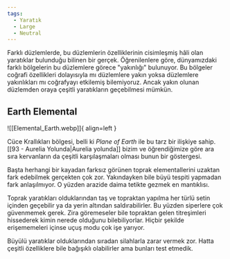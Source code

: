 ```yaml
---
tags:
  - Yaratık
  - Large
  - Neutral
---  
```

  
Farklı düzlemlerde, bu düzlemlerin özelliklerinin cisimleşmiş hâli olan yaratıklar bulunduğu bilinen bir gerçek. Öğrenilenlere göre, dünyamızdaki farklı bölgelerin bu düzlemlere görece "yakınlığı" bulunuyor. Bu bölgeler coğrafi özellikleri dolayısıyla mı düzlemlere yakın yoksa düzlemlere yakınlıkları mı coğrafyayı etkilemiş bilemiyoruz. Ancak yakın olunan düzlemden oraya çeşitli yaratıkların geçebilmesi mümkün.  
  
## Earth Elemental  
![[Elemental_Earth.webp]]{ align=left }  
  
  
Cüce Krallıkları bölgesi, belli ki *Plane of Earth* ile bu tarz bir ilişkiye sahip. [[93 - Aurelia Yolunda|Aurelia yolunda]] bizim ve öğrendiğimize göre ara sıra kervanların da çeşitli karşılaşmaları olması bunun bir göstergesi.  
  
Başta herhangi bir kayadan farksız görünen toprak elementallerini uzaktan fark edebilmek gerçekten çok zor. Yakındayken bile büyü tespiti yapmadan fark anlaşılmıyor. O yüzden arazide daima tetikte gezmek en mantıklısı.  
  
Toprak yaratıkları olduklarından taş ve topraktan yapılma her türlü setin içinden geçebilir ya da yerin altından saldırabilirler. Bu yüzden siperlere çok güvenmemek gerek. Zira göremeseler bile topraktan gelen titreşimleri hissederek kimin nerede olduğunu bilebiliyorlar. Hiçbir şekilde erişememeleri içinse uçuş modu çok işe yarıyor.  
  
Büyülü yaratıklar olduklarından sıradan silahlarla zarar vermek zor. Hatta çeşitli özelliklere bile bağışıklı olabilirler ama bunları test etmedik.